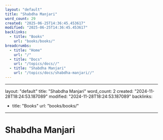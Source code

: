```yaml
---
layout: "default"
title: "Shabdha Manjari"
word_count: 29
created: "2025-06-25T14:36:45.453617"
modified: "2025-06-25T14:36:45.453617"
backlinks:
  - title: "Books"
    url: "books/books/"
breadcrumbs:
  - title: "Home"
    url: "/"
  - title: "Docs"
    url: "/topics/docs//"
  - title: "Shabdha Manjari"
    url: "/topics/docs/shabdha-manjari//"
---
```

---
layout: "default"
title: "Shabdha Manjari"
word_count: 2
created: "2024-11-28T18:24:53.187089"
modified: "2024-11-28T18:24:53.187089"
backlinks:
  - title: "Books"
    url: "books/books/"
---
# Shabdha Manjari

